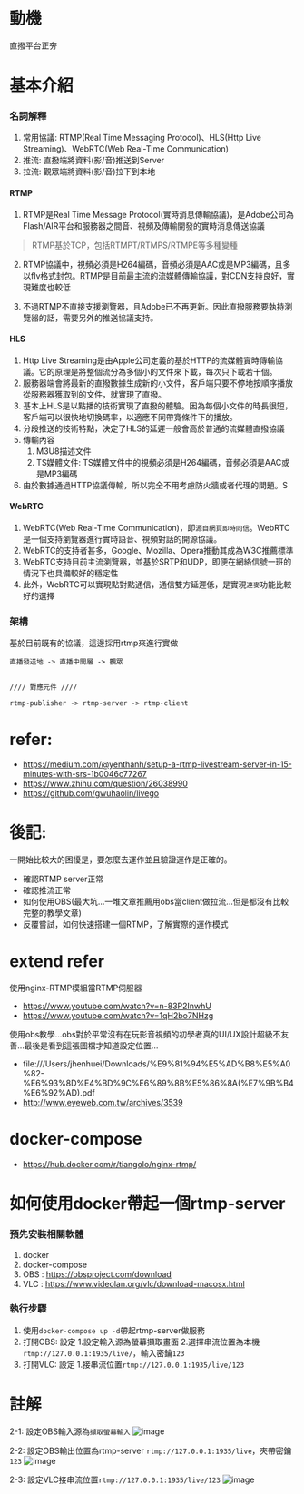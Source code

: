 # 動機
直撥平台正夯

# 基本介紹
### 名詞解釋
1. 常用協議: RTMP(Real Time Messaging Protocol)、HLS(Http Live Streaming)、WebRTC(Web Real-Time Communication)
2. 推流: 直撥端將資料(影/音)推送到Server
3. 拉流: 觀眾端將資料(影/音)拉下到本地

#### RTMP
1. RTMP是Real Time Message Protocol(實時消息傳輸協議)，是Adobe公司為Flash/AIR平台和服務器之間音、視頻及傳輸開發的實時消息傳送協議
> RTMP基於TCP，包括RTMPT/RTMPS/RTMPE等多種變種

2. RTMP協議中，視頻必須是H264編碼，音頻必須是AAC或是MP3編碼，且多以flv格式封包。RTMP是目前最主流的流媒體傳輸協議，對CDN支持良好，實現難度也較低

3. 不過RTMP不直接支援瀏覽器，且Adobe已不再更新。因此直撥服務要執持瀏覽器的話，需要另外的推送協議支持。

#### HLS
1. Http Live Streaming是由Apple公司定義的基於HTTP的流媒體實時傳輸協議。它的原理是將整個流分為多個小的文件來下載，每次只下載若干個。
2. 服務器端會將最新的直撥數據生成新的小文件，客戶端只要不停地按順序播放從服務器獲取到的文件，就實現了直撥。
3. 基本上HLS是以點播的技術實現了直撥的體驗。因為每個小文件的時長很短，客戶端可以很快地切換碼率，以適應不同帶寬條件下的播放。
4. 分段推送的技術特點，決定了HLS的延遲一般會高於普通的流媒體直撥協議
5. 傳輸內容
   1. M3U8描述文件
   2. TS媒體文件: TS媒體文件中的視頻必須是H264編碼，音頻必須是AAC或是MP3編碼
6. 由於數據通過HTTP協議傳輸，所以完全不用考慮防火牆或者代理的問題。S

#### WebRTC
1. WebRTC(Web Real-Time Communication)，即`源自網頁即時同信`。WebRTC是一個支持瀏覽器進行實時語音、視頻對話的開源協議。
2. WebRTC的支持者甚多，Google、Mozilla、Opera推動其成為W3C推薦標準
3. WebRTC支持目前主流瀏覽器，並基於SRTP和UDP，即便在網絡信號一班的情況下也具備較好的穩定性
4. 此外，WebRTC可以實現點對點通信，通信雙方延遲低，是實現`連麥`功能比較好的選擇


### 架構
基於目前既有的協議，這邊採用rtmp來進行實做
```
直播發送地 -> 直播中間層 -> 觀眾


//// 對應元件 ////

rtmp-publisher -> rtmp-server -> rtmp-client
```


# refer:
- https://medium.com/@yenthanh/setup-a-rtmp-livestream-server-in-15-minutes-with-srs-1b0046c77267
- https://www.zhihu.com/question/26038990
- https://github.com/gwuhaolin/livego


# 後記:
一開始比較大的困擾是，要怎麼去運作並且驗證運作是正確的。
- 確認RTMP server正常
- 確認推流正常
- 如何使用OBS(最大坑...一堆文章推薦用obs當client做拉流...但是都沒有比較完整的教學文章)
- 反覆嘗試，如何快速搭建一個RTMP，了解實際的運作模式

# extend refer
使用nginx-RTMP模組當RTMP伺服器
- https://www.youtube.com/watch?v=n-83P2InwhU
- https://www.youtube.com/watch?v=1qH2bo7NHzg

使用obs教學...obs對於平常沒有在玩影音視頻的初學者真的UI/UX設計超級不友善...最後是看到這張圖檔才知道設定位置...
- file:///Users/jhenhuei/Downloads/%E9%81%94%E5%AD%B8%E5%A0%82-%E6%93%8D%E4%BD%9C%E6%89%8B%E5%86%8A(%E7%9B%B4%E6%92%AD).pdf
- http://www.eyeweb.com.tw/archives/3539


# docker-compose
- https://hub.docker.com/r/tiangolo/nginx-rtmp/



# 如何使用docker帶起一個rtmp-server
### 預先安裝相關軟體
1. docker
2. docker-compose
3. OBS : https://obsproject.com/download
4. VLC : https://www.videolan.org/vlc/download-macosx.html

### 執行步驟
1. 使用`docker-compose up -d`帶起rtmp-server做服務
2. 打開OBS: 設定 1.設定輸入源為螢幕擷取畫面 2.選擇串流位置為本機`rtmp://127.0.0.1:1935/live/`，輸入密鑰`123`
3. 打開VLC: 設定 1.接串流位置`rtmp://127.0.0.1:1935/live/123`

# 註解
2-1: 設定OBS輸入源為`擷取螢幕輸入`
![image](https://github.com/jim0409/LinuxIssue/blob/master/%E7%9B%B4%E6%92%A5%E7%9B%B8%E9%97%9C%E7%A7%91%E6%99%AE/obs%E6%96%B0%E5%A2%9E%E8%BC%B8%E5%85%A5%E6%BA%90.png)

2-2: 設定OBS輸出位置為rtmp-server `rtmp://127.0.0.1:1935/live`，夾帶密鑰`123`
![image](https://github.com/jim0409/LinuxIssue/blob/master/%E7%9B%B4%E6%92%A5%E7%9B%B8%E9%97%9C%E7%A7%91%E6%99%AE/obs%E8%A8%AD%E5%AE%9A%E4%B8%B2%E6%B5%81%E9%80%A3%E6%8E%A5%E4%BD%8D%E7%BD%AE.png)

2-3: 設定VLC接串流位置`rtmp://127.0.0.1:1935/live/123`
![image](https://github.com/jim0409/LinuxIssue/blob/master/%E7%9B%B4%E6%92%A5%E7%9B%B8%E9%97%9C%E7%A7%91%E6%99%AE/vlc%E8%A8%AD%E5%AE%9A%E6%8E%A5%E5%85%A5%E4%B8%B2%E6%B5%81.png)

